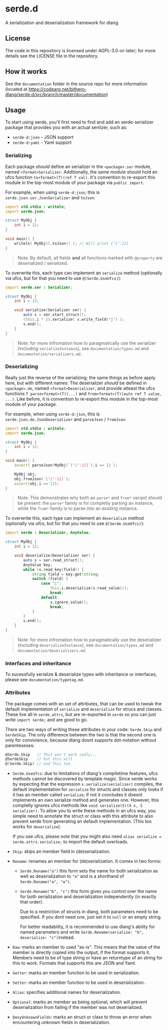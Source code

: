# serde.d

A serialization and deserialization framework for dlang.

## License

The code in this repository is licensed under AGPL-3.0-or-later; for more details see the LICENSE file in the repository.

## How it works

See the `documentation` folder in the source repo for more information (located at https://codearq.net/bithero-dlang/serde.d/src/branch/master/documentation)

## Usage

To start using serde, you'll first need to find and add an serde-serializer package that provides you with an actual serilizer, such as:

- `serde-d:json` - JSON support
- `serde-d:yaml` - Yaml support

### Serializing

Each package *should* define an serializer in the `<package>.ser` module, named `<format>Serializer`. Additionally, the same module should hold an ufcs function `to<format>(T)(ref T val)`. It's convention to re-export this module in the top-most module of your package via `public import`.

For example, when using `serde-d:json`, this is `serde.json.ser.JsonSerializer` and `toJson`:

```d
import std.stdio : writeln;
import serde.json;

struct MyObj {
    int i = 12;
}

void main() {
    writeln( MyObj().toJson() ); // Will print {"i":12}
}
```

> Note: By default, all fields **and** all functions marked with `@property` are deserialized / serialized.

To overwrite this, each type can implement an `serialize` method (optionally via ufcs, but for that you need to use `@(Serde.UseUfcs)`):

```d
import serde.ser : Serializer;

struct MyObj {
    int i = 12;

    void serialize(Serializer ser) {
        auto s = ser.start_struct();
        (this.i * 2).serialize( s.write_field("j") );
        s.end();
    }
}
```

> Note: for more infromation how to paragmatically use the serializer (including `serializeInstance`), see `documentation/types.md` and `documentation/serializers.md`.

### Deserializing

Really just the reverse of the serializing; the same things as before apply here, but with different names: The deserializer *should* be defined in `<package>.de`, named `<format>Deserializer`, and provide atleast the ufcs functions `T parse<format>(T)(...)` and `from<format>(T)(auto ref T value, ...)`. Like before, it is convention to re-export this module in the top-most module of your package.

For example, when using `serde-d:json`, this is `serde.json.de.JsonDeserializer` and `parseJson` / `fromJson`:

```d
import std.stdio : writeln;
import serde.json;

struct MyObj {
    int i = 12;
}

void main() {
    assert( parseJson!MyObj(`{"i":12}`).i == 12 );

    MyObj obj;
    obj.fromJson(`{"i":12}`);
    assert(obj.i == 12);
}
```

> Note: This demonstrates why both an `parse*` and `from*` variant should be present: the `parse*` family is for completly parsing an instance, while the `from*` family is to parse *into* an existing instance.

To overwrite this, each type can implement an `deserialize` method (optionally via ufcs, but for that you need to use `@(Serde.UseUfcs)`):

```d
import serde : Deserializer, AnyValue;

struct MyObj {
    int i = 12;

    void deserialize(Deserializer ser) {
        auto s = ser.read_struct();
        AnyValue key;
        while (s.read_key(field)) {
            string field = key.get!string;
            switch (field) {
                case "i":
                    this.i.deserialize(s.read_value());
                    break;
                default:
                    s.ignore_value();
                    break;
            }
        }
        s.end();
    }
}
```

> Note: for more infromation how to paragmatically use the deserializer (including `deserializeInstance`), see `documentation/types.md` and `documentation/deserializers.md`.

### Interfaces and inheritance

To sucessfully serialize & deserialize types with inheritance or interfaces, please see `documentation/typetag.md`.

### Attributes

The package comes with an set of attributes, that can be used to tweak the default implementation of `serialize` and `deserialize` for strucs and classes. These live all in `serde.attrs`, but are re-exported in `serde` so you can just write `import serde;` and are good to go.

There are two ways of writing these attributes in your code: `Serde.Skip` and `SerdeSkip`. The only difference between the two is that the second one is only for convinience, because dlang dosnt supports dot-notation without parenteseses:
```d
@Serde.Skip   // This won't work sadly...
@SerdeSkip    // but this will
@(Serde.Skip) // and this too
```

- `Serde.UseUfcs`: due to limitations of dlang's compiletime features, ufcs methods cannot be discovered by template magic. Since serde works by expecting that the expression `x.serialize(serializer)` compiles, the default implementation for `serialize` for structs and classes only looks if it has an member called `serialize`; if not it concludes it doesnt implements an own serialize method and generates one. However, this completly ignores ufcs methods like `void serialize(S)(X x, S serializer)`. To allow you to write these methods in an ufcs way, you simple need to annotate the struct or class with this attribute to also prevent serde from generating an default implementation. (This too works for `deserialize`).

  If you use ufcs, please note that you might also need `alias serialize = serde.attrs.serialize;` to import the default overloads.

- `Skip`: skips an member field in (de)serialization.

- `Rename`: renames an member for (de)serialization. It comes in two forms:
  - `Serde.Rename("a")` this form sets the name for both serialization as well as deserialization to `"a"` and is a shorthand of `Serde.Rename("a", "a")`.
  - `Serde.Rename("b", "c")` this form gives you control over the name for both serialization and deserialization independently (in exactly that order).

    Due to a restriction of structs in dlang, both parameters need to be specified. If you dont need one, just set it to `null` or an empty string.

    For better readability, it is recommended to use dlang's ability for named parameters and write `Serde.Rename(serialize: "b", deserialize: "c")`instead.

- `Raw`: marks an member to used "as-is". This means that the value of the member is directly copied into the output, if the format supports it. Members need to be of type string or have an returntype of an string for this to work. Formats that supports this are JSON and Yaml.

- `Getter`: marks an member function to be used in serialization.

- `Setter`: marks an member function to be used in deserialization.

- `Alias`: specifies additional names for deserialization.

- `Optional`: marks an member as being optional, which will prevent deserialization from failing if the member was not deserialized.

- `DenyUnknownFields`: marks an struct or class to throw an error when encountering unknown fields in deserialization.
